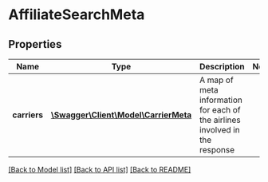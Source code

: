 # AffiliateSearchMeta

## Properties
Name | Type | Description | Notes
------------ | ------------- | ------------- | -------------
**carriers** | [**\Swagger\Client\Model\CarrierMeta**](CarrierMeta.md) | A map of meta information for each of the airlines involved in the response | 

[[Back to Model list]](../README.md#documentation-for-models) [[Back to API list]](../README.md#documentation-for-api-endpoints) [[Back to README]](../README.md)


